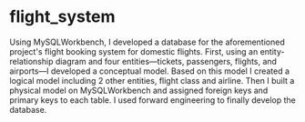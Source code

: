 # flight_system
Using MySQLWorkbench, I developed a database for the aforementioned project's flight booking system for domestic flights. First, using an entity-relationship diagram and four entities—tickets, passengers, flights, and airports—I developed a conceptual model. Based on this model I created a logical model including 2 other entities, flight class and airline. Then I built a physical model on MySQLWorkbench and assigned foreign keys and primary keys to each table. I used forward engineering to finally develop the database.
